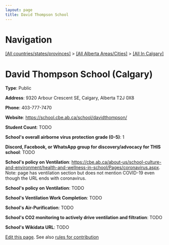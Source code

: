 ```yaml
---
layout: page
title: David Thompson School
---
```

# Navigation

[[All countries/states/provinces]](../../..) > [[All Alberta Areas/Cities]](../..) > [[All In Calgary]](..)

# David Thompson School (Calgary)

**Type**: Public

**Address**: 9320 Arbour Crescent SE, Calgary, Alberta T2J 0X8

**Phone**: 403-777-7470

**Website**: <https://school.cbe.ab.ca/school/davidthompson/>

**Student Count**: TODO

**School's overall airborne virus protection grade (0-5)**: 1

**Discord, Facebook, or WhatsApp group for discovery/advocacy for THIS school**: TODO

**School's policy on Ventilation**: <https://cbe.ab.ca/about-us/school-culture-and-environment/health-and-wellness-in-school/Pages/coronavirus.aspx>. Note: page has ventilation section but does not mention COVID-19 even though the URL ends with coronavirus.

**School's policy on Ventilation**: TODO

**School's Ventilation Work Completion**: TODO

**School's Air-Purification**: TODO

**School's CO2 monitoring to actively drive ventilation and filtration**: TODO

**School's Wikidata URL**: TODO


[Edit this page](https://github.com/ventilate-schools/AB/edit/main/./Calgary/David_Thompson_School.md). See also [rules for contribution](../../../contribution-rules/)